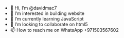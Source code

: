 - 👋 Hi, I’m @davidmac7
- 👀 I’m interested in building website 
- 🌱 I’m currently learning JavaScript 
- 💞️ I’m looking to collaborate on html5 
- 📫 How to reach me on WhatsApp +971503567602

<!---
davidmac
